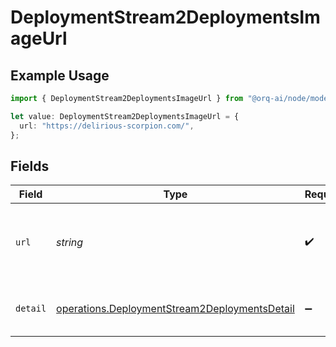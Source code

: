 # DeploymentStream2DeploymentsImageUrl

## Example Usage

```typescript
import { DeploymentStream2DeploymentsImageUrl } from "@orq-ai/node/models/operations";

let value: DeploymentStream2DeploymentsImageUrl = {
  url: "https://delirious-scorpion.com/",
};
```

## Fields

| Field                                                                                                          | Type                                                                                                           | Required                                                                                                       | Description                                                                                                    |
| -------------------------------------------------------------------------------------------------------------- | -------------------------------------------------------------------------------------------------------------- | -------------------------------------------------------------------------------------------------------------- | -------------------------------------------------------------------------------------------------------------- |
| `url`                                                                                                          | *string*                                                                                                       | :heavy_check_mark:                                                                                             | Either a URL of the image or the base64 encoded image data.                                                    |
| `detail`                                                                                                       | [operations.DeploymentStream2DeploymentsDetail](../../models/operations/deploymentstream2deploymentsdetail.md) | :heavy_minus_sign:                                                                                             | Specifies the detail level of the image.                                                                       |